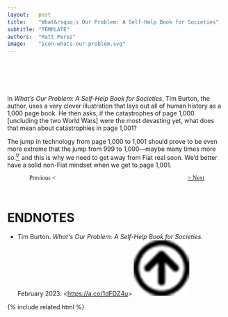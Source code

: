```yaml
---
layout:   post
title:    "What&rsquo;s Our Problem: A Self-Help Book for Societies"
subtitle: "TEMPLATE"
authors:  "Matt Perez"
image:    "icon-whats-our-problem.svg"
---
```


<div style="display:none;">
 <p>If human history were to be laid out as a 1,000-page book, we'd be on page 1,000 right now. What&rsquo;s on page 1,001?</p>
</div>

<h1>&nbsp;</h1>
 <p>In <em>What&rsquo;s Our Problem: A Self-Help Book for Societies</em>, Tim Burton, the author, uses a very clever illustration that lays out all of human history as a 1,000 page book. He then asks, <span class="_quotespan">if the catastrophes of page 1,000 [uncluding the two World Wars] were the most devasting yet, what does that mean about catastrophies in page 1,001?</span></p>
 <p><span class="_quotespan">The jump in technology from page 1,000 to 1,001 should prove to be even more extreme that the jump from 999 to 1,000&mdash;maybe many times more so.</span><a href="#en01"><sup id="bm01">&nabla;&hairsp;</sup></a> and this is why we need to get away from <span class="_paradigm">Fiat</span> real soon. We&rsquo;d better have a solid non-<span class="_paradigm">Fiat</span> mindset when we get to page 1,001.</p>

<div style="margin-bottom:1in; width:80%; padding:0 10%; font-family: American Typewriter, serif; ">
 <span style="float:left;  ">                                                                Previous &lt;</span>
 <span style="float:right; "><a href="https://radicalcompanies.com/2023/02/23/urban-radical">&gt; Next</a></span>
</div>

<h1 class="_section">ENDNOTES</h1>
 <ul>
  <li id="en01">
   <p class="_list-item">
    Tim Burton.
    <em>What's Our Problem: A Self-Help Book for Societies</em>.
    February 2023.
    &lt;<a href="https://a.co/1dFDZ4u" target="_blank">https://a.co/1dFDZ4u</a>&gt;
    <a class="_uparrow" href="#bm01"><img src="/assets/img/arrow-up-icon.png"></a>
   </p>
  </li>
 </ul>

{% include related.html %}
